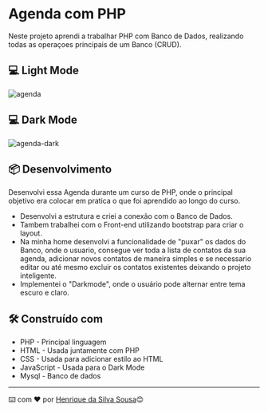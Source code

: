 # Agenda com PHP

Neste projeto aprendi a trabalhar PHP com Banco de Dados, realizando todas as operaçoes principais de um Banco (CRUD).

## 💻 Light Mode

![agenda](https://user-images.githubusercontent.com/86082129/169408799-a7ac307f-a1ec-404c-b8c5-0a13bb66e889.png)

## 💻 Dark Mode
![agenda-dark](https://user-images.githubusercontent.com/86082129/169408806-d631e524-e0e9-4d55-bf58-ef1536a717a3.png)


## 📦 Desenvolvimento

Desenvolvi essa Agenda durante um curso de PHP, onde o principal objetivo era colocar em pratica o que foi aprendido ao longo
do curso.

* Desenvolvi a estrutura e criei a conexão com o Banco de Dados.
* Tambem trabalhei com o Front-end utilizando bootstrap para criar o layout.
* Na minha home desenvolvi a funcionalidade de "puxar" os dados do Banco, onde o usuario, consegue
ver toda a lista de contatos da sua agenda, adicionar novos contatos de maneira simples e se 
necessario editar ou até mesmo excluir os contatos existentes deixando o projeto inteligente.
* Implementei o "Darkmode", onde o usuário pode alternar entre tema escuro e claro.

## 🛠️ Construído com

* PHP - Principal linguagem
* HTML - Usada juntamente com PHP
* CSS - Usada para adicionar estilo ao HTML
* JavaScript - Usada para o Dark Mode
* Mysql - Banco de dados


---
⌨️ com ❤️ por [Henrique da Silva Sousa](https://www.linkedin.com/in/henrique-da-silva-sousa-2a077622b/)😊

